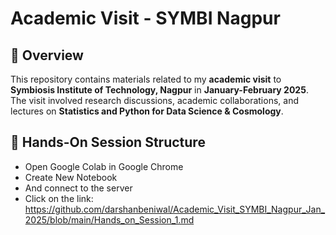 # Academic Visit - SYMBI Nagpur

## 📌 Overview
This repository contains materials related to my **academic visit** to **Symbiosis Institute of Technology, Nagpur** in **January-February 2025**. The visit involved research discussions, academic collaborations, and lectures on **Statistics and Python for Data Science & Cosmology**.


## 📂 Hands-On Session Structure
- Open Google Colab in Google Chrome
- Create New Notebook
- And connect to the server
- Click on the link: https://github.com/darshanbeniwal/Academic_Visit_SYMBI_Nagpur_Jan_2025/blob/main/Hands_on_Session_1.md
